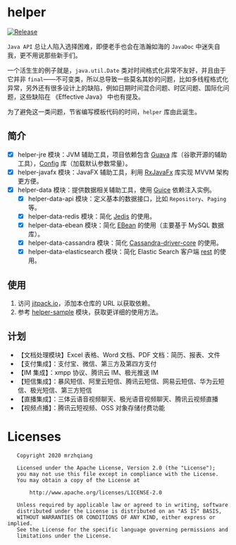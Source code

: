 # helper
[![Release](https://jitpack.io/v/mrzhqiang/helper.svg)](https://jitpack.io/#mrzhqiang/helper)

`Java API` 总让人陷入选择困难，即便老手也会在浩瀚如海的 `JavaDoc` 中迷失自我，更不用说那些新手们。

一个活生生的例子就是，`java.util.Date` 类对时间格式化非常不友好，并且由于它并非 `final`——不可变类，所以总导致一些莫名其妙的问题，比如多线程格式化异常，另外还有很多设计上的缺陷，例如日期时间混合问题、时区问题、国际化问题，这些缺陷在 《Effective Java》 中也有提及。

为了避免这一类问题，节省编写模板代码的时间，`helper` 库由此诞生。


## 简介
- [x] helper-jre 模块：JVM 辅助工具，项目依赖包含 [Guava][1] 库（谷歌开源的辅助工具），[Config][2] 库（加载默认参数常量）。 
- [x] helper-javafx 模块：JavaFX 辅助工具，利用 [RxJavaFx][3] 库实现 MVVM 架构更方便。
- [x] helper-data 模块：提供数据相关辅助工具，使用 [Guice][5] 依赖注入实例。
    - [x] helper-data-api 模块：定义基本的数据接口，比如 `Repository`、`Paging` 等。
    - [x] helper-data-redis 模块：简化 [Jedis][4] 的使用。
    - [x] helper-data-ebean 模块：简化 [EBean][6] 的使用（主要基于 MySQL 数据库）。
    - [x] helper-data-cassandra 模块：简化 [Cassandra-driver-core][7] 的使用。
    - [x] helper-data-elasticsearch 模块：简化 Elastic Search 客户端 [rest][8] 的使用。

## 使用
1. 访问 [jitpack.io][9]，添加本仓库的 URL 以获取依赖。
2. 参考 [helper-sample][10] 模块，获取更详细的使用方法。

## 计划
- 【文档处理模块】Excel 表格、Word 文档、PDF 文档：简历、报表、文件
- 【支付集成】：支付宝、微信、第三方及第四方支付
- 【IM 集成】：xmpp 协议、腾讯云 IM、极光推送 IM
- 【短信集成】：暴风短信、阿里云短信、腾讯云短信、网易云短信、华为云短信、极光短信、第三方短信
- 【直播集成】：三体云语音视频聊天、极光语音视频聊天、腾讯云视频直播
- 【视频点播】：腾讯云短视频、OSS 对象存储付费功能


# Licenses
```
   Copyright 2020 mrzhqiang

   Licensed under the Apache License, Version 2.0 (the "License");
   you may not use this file except in compliance with the License.
   You may obtain a copy of the License at

       http://www.apache.org/licenses/LICENSE-2.0

   Unless required by applicable law or agreed to in writing, software
   distributed under the License is distributed on an "AS IS" BASIS,
   WITHOUT WARRANTIES OR CONDITIONS OF ANY KIND, either express or implied.
   See the License for the specific language governing permissions and
   limitations under the License.
```


[1]:https://mvnrepository.com/artifact/com.google.guava/guava
[2]:https://mvnrepository.com/artifact/com.typesafe/config
[3]:https://mvnrepository.com/artifact/io.reactivex.rxjava2/rxjavafx
[4]:https://github.com/mrzhqiang/helper/tree/master/helper
[5]:https://mvnrepository.com/artifact/redis.clients/jedis
[6]:https://mvnrepository.com/artifact/io.ebean/ebean
[7]:https://mvnrepository.com/artifact/com.datastax.cassandra/cassandra-driver-core
[8]:https://mvnrepository.com/artifact/org.elasticsearch.client/rest
[9]:https://jitpack.io/#mrzhqiang/helper
[10]:https://github.com/mrzhqiang/helper/tree/master/helper-sample
